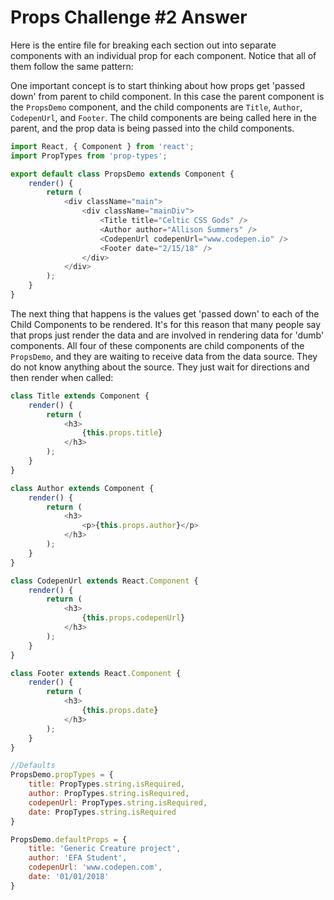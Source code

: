 # Props Challenge #2 Answer

Here is the entire file for breaking each section out into separate components with an individual prop for each component. Notice that all of them follow the same pattern:


One important concept is to start thinking about how props get 'passed down' from parent to child component. In this case the parent component is the `PropsDemo` component, and the child components are `Title`, `Author`, `CodepenUrl`, and `Footer`. The child components are being called here in the parent, and the prop data is being passed into the child components. 

```js
import React, { Component } from 'react';
import PropTypes from 'prop-types';

export default class PropsDemo extends Component {
	render() {
		return (
			<div className="main">
				<div className="mainDiv">
					<Title title="Celtic CSS Gods" />
					<Author author="Allison Summers" />
					<CodepenUrl codepenUrl="www.codepen.io" />
					<Footer date="2/15/18" /> 
				</div>
			</div>
		);
	}
}

```

The next thing that happens is the values get 'passed down' to each of the Child Components to be rendered. It's for this reason that many people say that props just render the data and are involved in rendering data for 'dumb' components. All four of these components are child components of the `PropsDemo`, and they are waiting to receive data from the data source. They do not know anything about the source. They just wait for directions and then render when called:

```js
class Title extends Component {
	render() {
		return (
			<h3>
				{this.props.title}
			</h3>
		);
	}
}

class Author extends Component {
	render() {
		return (
			<h3>
				<p>{this.props.author}</p>
			</h3>
		);
	}
}

class CodepenUrl extends React.Component {
	render() {
		return (
			<h3>
				{this.props.codepenUrl}
			</h3>
		);
	}
}

class Footer extends React.Component {
	render() {
		return (
			<h3>
				{this.props.date}
			</h3>
		);
	}
}

//Defaults
PropsDemo.propTypes = {
	title: PropTypes.string.isRequired,
	author: PropTypes.string.isRequired,
	codepenUrl: PropTypes.string.isRequired,
	date: PropTypes.string.isRequired
}

PropsDemo.defaultProps = {
	title: 'Generic Creature project',
	author: 'EFA Student',
	codepenUrl: 'www.codepen.com',
	date: '01/01/2018'
}

```